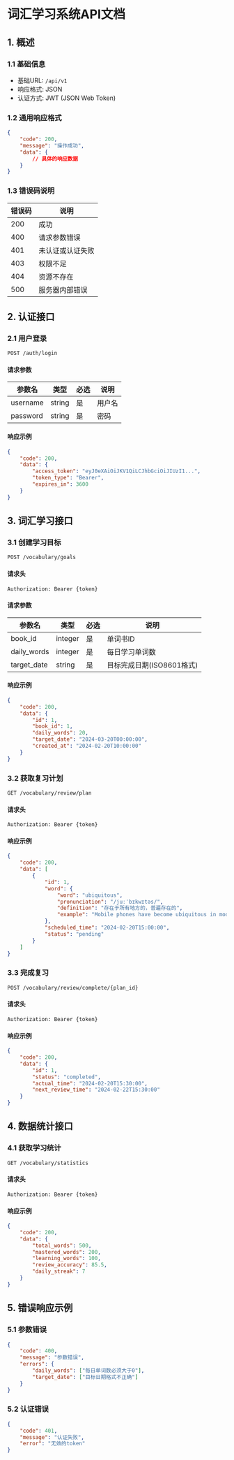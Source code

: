 # 词汇学习系统API文档

## 1. 概述

### 1.1 基础信息
- 基础URL: `/api/v1`
- 响应格式: JSON
- 认证方式: JWT (JSON Web Token)

### 1.2 通用响应格式
```json
{
    "code": 200,
    "message": "操作成功",
    "data": {
        // 具体的响应数据
    }
}
```

### 1.3 错误码说明
| 错误码 | 说明 |
|--------|------|
| 200 | 成功 |
| 400 | 请求参数错误 |
| 401 | 未认证或认证失败 |
| 403 | 权限不足 |
| 404 | 资源不存在 |
| 500 | 服务器内部错误 |

## 2. 认证接口

### 2.1 用户登录
```
POST /auth/login
```

#### 请求参数
| 参数名 | 类型 | 必选 | 说明 |
|--------|------|------|------|
| username | string | 是 | 用户名 |
| password | string | 是 | 密码 |

#### 响应示例
```json
{
    "code": 200,
    "data": {
        "access_token": "eyJ0eXAiOiJKV1QiLCJhbGciOiJIUzI1...",
        "token_type": "Bearer",
        "expires_in": 3600
    }
}
```

## 3. 词汇学习接口

### 3.1 创建学习目标
```
POST /vocabulary/goals
```

#### 请求头
```
Authorization: Bearer {token}
```

#### 请求参数
| 参数名 | 类型 | 必选 | 说明 |
|--------|------|------|------|
| book_id | integer | 是 | 单词书ID |
| daily_words | integer | 是 | 每日学习单词数 |
| target_date | string | 是 | 目标完成日期(ISO8601格式) |

#### 响应示例
```json
{
    "code": 200,
    "data": {
        "id": 1,
        "book_id": 1,
        "daily_words": 20,
        "target_date": "2024-03-20T00:00:00",
        "created_at": "2024-02-20T10:00:00"
    }
}
```

### 3.2 获取复习计划
```
GET /vocabulary/review/plan
```

#### 请求头
```
Authorization: Bearer {token}
```

#### 响应示例
```json
{
    "code": 200,
    "data": [
        {
            "id": 1,
            "word": {
                "word": "ubiquitous",
                "pronunciation": "/juːˈbɪkwɪtəs/",
                "definition": "存在于所有地方的，普遍存在的",
                "example": "Mobile phones have become ubiquitous in modern society."
            },
            "scheduled_time": "2024-02-20T15:00:00",
            "status": "pending"
        }
    ]
}
```

### 3.3 完成复习
```
POST /vocabulary/review/complete/{plan_id}
```

#### 请求头
```
Authorization: Bearer {token}
```

#### 响应示例
```json
{
    "code": 200,
    "data": {
        "id": 1,
        "status": "completed",
        "actual_time": "2024-02-20T15:30:00",
        "next_review_time": "2024-02-22T15:30:00"
    }
}
```

## 4. 数据统计接口

### 4.1 获取学习统计
```
GET /vocabulary/statistics
```

#### 请求头
```
Authorization: Bearer {token}
```

#### 响应示例
```json
{
    "code": 200,
    "data": {
        "total_words": 500,
        "mastered_words": 200,
        "learning_words": 100,
        "review_accuracy": 85.5,
        "daily_streak": 7
    }
}
```

## 5. 错误响应示例

### 5.1 参数错误
```json
{
    "code": 400,
    "message": "参数错误",
    "errors": {
        "daily_words": ["每日单词数必须大于0"],
        "target_date": ["目标日期格式不正确"]
    }
}
```

### 5.2 认证错误
```json
{
    "code": 401,
    "message": "认证失败",
    "error": "无效的token"
}
``` 